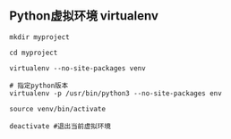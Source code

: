 ## Python虚拟环境 virtualenv 

```
mkdir myproject

cd myproject

virtualenv --no-site-packages venv

# 指定python版本
virtualenv -p /usr/bin/python3 --no-site-packages env

source venv/bin/activate

deactivate #退出当前虚拟环境
```